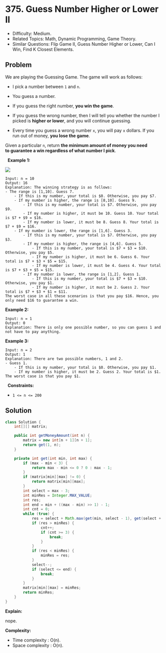 # 375. Guess Number Higher or Lower II

- Difficulty: Medium.
- Related Topics: Math, Dynamic Programming, Game Theory.
- Similar Questions: Flip Game II, Guess Number Higher or Lower, Can I Win, Find K Closest Elements.

## Problem

We are playing the Guessing Game. The game will work as follows:


	
- I pick a number between ```1``` and ```n```.
	
- You guess a number.
	
- If you guess the right number, **you win the game**.
	
- If you guess the wrong number, then I will tell you whether the number I picked is **higher or lower**, and you will continue guessing.
	
- Every time you guess a wrong number ```x```, you will pay ```x``` dollars. If you run out of money, **you lose the game**.


Given a particular ```n```, return **the minimum amount of money you need to **guarantee a win regardless of what number I pick****.

 
**Example 1:**

![](https://assets.leetcode.com/uploads/2020/09/10/graph.png)

```
Input: n = 10
Output: 16
Explanation: The winning strategy is as follows:
- The range is [1,10]. Guess 7.
    - If this is my number, your total is $0. Otherwise, you pay $7.
    - If my number is higher, the range is [8,10]. Guess 9.
        - If this is my number, your total is $7. Otherwise, you pay $9.
        - If my number is higher, it must be 10. Guess 10. Your total is $7 + $9 = $16.
        - If my number is lower, it must be 8. Guess 8. Your total is $7 + $9 = $16.
    - If my number is lower, the range is [1,6]. Guess 3.
        - If this is my number, your total is $7. Otherwise, you pay $3.
        - If my number is higher, the range is [4,6]. Guess 5.
            - If this is my number, your total is $7 + $3 = $10. Otherwise, you pay $5.
            - If my number is higher, it must be 6. Guess 6. Your total is $7 + $3 + $5 = $15.
            - If my number is lower, it must be 4. Guess 4. Your total is $7 + $3 + $5 = $15.
        - If my number is lower, the range is [1,2]. Guess 1.
            - If this is my number, your total is $7 + $3 = $10. Otherwise, you pay $1.
            - If my number is higher, it must be 2. Guess 2. Your total is $7 + $3 + $1 = $11.
The worst case in all these scenarios is that you pay $16. Hence, you only need $16 to guarantee a win.
```

**Example 2:**

```
Input: n = 1
Output: 0
Explanation: There is only one possible number, so you can guess 1 and not have to pay anything.
```

**Example 3:**

```
Input: n = 2
Output: 1
Explanation: There are two possible numbers, 1 and 2.
- Guess 1.
    - If this is my number, your total is $0. Otherwise, you pay $1.
    - If my number is higher, it must be 2. Guess 2. Your total is $1.
The worst case is that you pay $1.
```

 
**Constraints:**


	
- ```1 <= n <= 200```



## Solution

```java
class Solution {
    int[][] matrix;

    public int getMoneyAmount(int n) {
        matrix = new int[n + 1][n + 1];
        return get(1, n);
    }

    private int get(int min, int max) {
        if (max - min < 3) {
            return max - min <= 0 ? 0 : max - 1;
        }
        if (matrix[min][max] != 0) {
            return matrix[min][max];
        }
        int select = max - 3;
        int minRes = Integer.MAX_VALUE;
        int res;
        int end = min + ((max - min) >> 1) - 1;
        int cnt = 0;
        while (true) {
            res = select + Math.max(get(min, select - 1), get(select + 1, max));
            if (res > minRes) {
                cnt++;
                if (cnt >= 3) {
                    break;
                }
            }
            if (res < minRes) {
                minRes = res;
            }
            select--;
            if (select <= end) {
                break;
            }
        }
        matrix[min][max] = minRes;
        return minRes;
    }
}
```

**Explain:**

nope.

**Complexity:**

* Time complexity : O(n).
* Space complexity : O(n).
